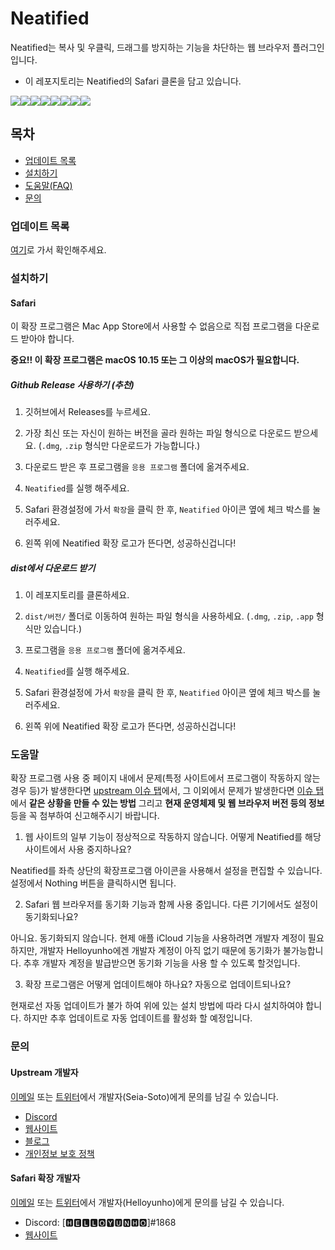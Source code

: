# Neatified

Neatified는 복사 및 우클릭, 드래그를 방지하는 기능을 차단하는 웹 브라우저 플러그인입니다.

- 이 레포지토리는 Neatified의 Safari 클론을 담고 있습니다.

[![](https://sourcerer.io/fame/Seia-Soto/Seia-Soto/neatified/images/0)](https://sourcerer.io/fame/Seia-Soto/Seia-Soto/neatified/links/0)[![](https://sourcerer.io/fame/Seia-Soto/Seia-Soto/neatified/images/1)](https://sourcerer.io/fame/Seia-Soto/Seia-Soto/neatified/links/1)[![](https://sourcerer.io/fame/Seia-Soto/Seia-Soto/neatified/images/2)](https://sourcerer.io/fame/Seia-Soto/Seia-Soto/neatified/links/2)[![](https://sourcerer.io/fame/Seia-Soto/Seia-Soto/neatified/images/3)](https://sourcerer.io/fame/Seia-Soto/Seia-Soto/neatified/links/3)[![](https://sourcerer.io/fame/Seia-Soto/Seia-Soto/neatified/images/4)](https://sourcerer.io/fame/Seia-Soto/Seia-Soto/neatified/links/4)[![](https://sourcerer.io/fame/Seia-Soto/Seia-Soto/neatified/images/5)](https://sourcerer.io/fame/Seia-Soto/Seia-Soto/neatified/links/5)[![](https://sourcerer.io/fame/Seia-Soto/Seia-Soto/neatified/images/6)](https://sourcerer.io/fame/Seia-Soto/Seia-Soto/neatified/links/6)[![](https://sourcerer.io/fame/Seia-Soto/Seia-Soto/neatified/images/7)](https://sourcerer.io/fame/Seia-Soto/Seia-Soto/neatified/links/7)

## 목차

- [업데이트 목록](#업데이트-목록)
- [설치하기](#설치하기)
- [도움말(FAQ)](#도움말)
- [문의](#문의)

### 업데이트 목록

[여기](CHANGELOG.md)로 가서 확인해주세요.

### 설치하기

#### Safari

이 확장 프로그램은 Mac App Store에서 사용할 수 없음으로 직접 프로그램을 다운로드 받아야 합니다.

**중요!! 이 확장 프로그램은 macOS 10.15 또는 그 이상의 macOS가 필요합니다.**

##### Github Release 사용하기 (추천)

1. 깃허브에서 Releases를 누르세요.

2. 가장 최신 또는 자신이 원하는 버전을 골라 원하는 파일 형식으로 다운로드 받으세요. (`.dmg`, `.zip` 형식만 다운로드가 가능합니다.)

3. 다운로드 받은 후 프로그램을 `응용 프로그램` 폴더에 옮겨주세요.

4. `Neatified`를 실행 해주세요.

5. Safari 환경설정에 가서 `확장`을 클릭 한 후, `Neatified` 아이콘 옆에 체크 박스를 눌러주세요.

6. 왼쪽 위에 Neatified 확장 로고가 뜬다면, 성공하신겁니다!

##### dist에서 다운로드 받기

1. 이 레포지토리를 클론하세요.

2. `dist/버전/` 폴더로 이동하여 원하는 파일 형식을 사용하세요. (`.dmg`, `.zip`, `.app` 형식만 있습니다.)

3. 프로그램을 `응용 프로그램` 폴더에 옮겨주세요.

4. `Neatified`를 실행 해주세요.

5. Safari 환경설정에 가서 `확장`을 클릭 한 후, `Neatified` 아이콘 옆에 체크 박스를 눌러주세요.

6. 왼쪽 위에 Neatified 확장 로고가 뜬다면, 성공하신겁니다!

### 도움말

확장 프로그램 사용 중 페이지 내에서 문제(특정 사이트에서 프로그램이 작동하지 않는 경우 등)가 발생한다면 [upstream 이슈 탭](https://github.com/Seia-Soto/neatified/issues)에서,
그 이외에서 문제가 발생한다면 [이슈 탭](https://github.com/Seia-Soto/neatified/issues)에서 **같은 상황을 만들 수 있는 방법** 그리고 **현재 운영체제 및 웹 브라우저 버전 등의 정보** 등을 꼭 첨부하여 신고해주시기 바랍니다.

1. 웹 사이트의 일부 기능이 정상적으로 작동하지 않습니다. 어떻게 Neatified를 해당 사이트에서 사용 중지하나요?

Neatified를 좌측 상단의 확장프로그램 아이콘을 사용해서 설정을 편집할 수 있습니다. 설정에서 Nothing 버튼을 클릭하시면 됩니다.

2. Safari 웹 브라우저를 동기화 기능과 함께 사용 중입니다. 다른 기기에서도 설정이 동기화되나요?

아니요. 동기화되지 않습니다. 현제 애플 iCloud 기능을 사용하려면 개발자 계정이 필요하지만, 개발자 Helloyunho에겐
개발자 계정이 아직 없기 때문에 동기화가 불가능합니다. 추후 개발자 계정을 발급받으면 동기화 기능을 사용 할 수 있도록 할것입니다.

3. 확장 프로그램은 어떻게 업데이트해야 하나요? 자동으로 업데이트되나요?

현재로선 자동 업데이트가 불가 하여 위에 있는 설치 방법에 따라 다시 설치하여야 합니다.
하지만 추후 업데이트로 자동 업데이트를 활성화 할 예정입니다.

### 문의

#### Upstream 개발자

[이메일](mailto:seia@outlook.kr) 또는 [트위터](https://twitter.com/Seia_Soto)에서 개발자(Seia-Soto)에게 문의를 남길 수 있습니다.

- [Discord](https://discordapp.com/invite/vAEBXWY)
- [웹사이트](https://seia.io)
- [블로그](https://b2.seia.io)
- [개인정보 보호 정책](https://b2.seia.io/privacy-policy)

#### Safari 확장 개발자

[이메일](mailto:yunho050840@gmail.com) 또는 [트위터](https://twitter.com/yunho098765)에서 개발자(Helloyunho)에게 문의를 남길 수 있습니다.

- Discord: \[🅷🅴🅻🅻🅾🆈🆄🅽🅷🅾]#1868
- [웹사이트](https://helloyunho.xyz)
